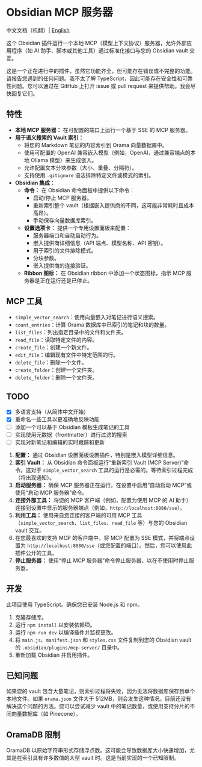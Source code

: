 # Obsidian MCP 服务器

中文文档（机翻）| [English](README.md)

这个 Obsidian 插件运行一个本地 MCP（模型上下文协议）服务器，允许外部应用程序（如 AI 助手、脚本或其他工具）通过标准化接口与您的 Obsidian vault 交互。

这是一个正在进行中的插件，虽然它功能齐全，但可能存在错误或不完整的功能。请报告您遇到的任何问题。我不太了解 TypeScript，因此可能存在安全性和可靠性问题。您可以通过在 GitHub 上打开 issue 或 pull request 来提供帮助。我会尽快回复它们。

## 特性

- **本地 MCP 服务器：** 在可配置的端口上运行一个基于 SSE 的 MCP 服务器。
- **用于语义搜索的 Vault 索引：**
  - 将您的 Markdown 笔记的内容索引到 Orama 向量数据库中。
  - 使用可配置的 OpenAI 兼容嵌入模型（例如，OpenAI，通过兼容端点的本地 Ollama 模型）来生成嵌入。
  - 允许配置文本分块参数（大小、重叠、分隔符）。
  - 支持使用 `.gitignore` 语法排除特定文件或模式的索引。
- **Obsidian 集成：**
  - **命令：** 在 Obsidian 命令面板中提供以下命令：
    - 启动/停止 MCP 服务器。
    - 重新索引整个 vault（根据嵌入提供商的不同，这可能非常耗时且成本高昂）。
    - 手动保存向量数据库索引。
  - **设置选项卡：** 提供一个专用设置面板来配置：
    - 服务器端口和自动启动行为。
    - 嵌入提供商详细信息（API 端点、模型名称、API 密钥）。
    - 用于索引的文件排除模式。
    - 分块参数。
    - 嵌入提供商的连接验证。
  - **Ribbon 图标：** 在 Obsidian ribbon 中添加一个状态图标，指示 MCP 服务器是正在运行还是已停止。

## MCP 工具

- `simple_vector_search`：使用向量嵌入对笔记进行语义搜索。
- `count_entries`：计算 Orama 数据库中已索引的笔记和块的数量。
- `list_files`：列出指定目录中的文件和文件夹。
- `read_file`：读取特定文件的内容。
- `create_file`：创建一个新文件。
- `edit_file`：编辑现有文件中特定范围的行。
- `delete_file`：删除一个文件。
- `create_folder`：创建一个文件夹。
- `delete_folder`：删除一个文件夹。

## TODO

- [x] 多语言支持（从简体中文开始）
- [x] 重命名一些工具以更准确地反映功能
- [ ] 添加一个可以基于 Obsidian 模板生成笔记的工具
- [ ] 实现使用元数据（frontmatter）进行过滤的搜索
- [ ] 实现对新笔记和编辑的实时跟踪和更新

1. **配置：** 通过 Obsidian 设置面板设置插件，特别是嵌入模型详细信息。
2. **索引 Vault：** 从 Obsidian 命令面板运行“重新索引 Vault (MCP Server)”命令。这对于 `simple_vector_search` 工具的运行是必需的。等待索引过程完成（将出现通知）。
3. **启动服务器：** 确保 MCP 服务器正在运行。在设置中启用“自动启动 MCP”或使用“启动 MCP 服务器”命令。
4. **连接外部工具：** 将您的 MCP 客户端（例如，配置为使用 MCP 的 AI 助手）连接到设置中显示的服务器端点（例如，`http://localhost:8080/sse`）。
5. **利用工具：** 使用来自您连接的客户端的可用 MCP 工具（`simple_vector_search`、`list_files`、`read_file` 等）与您的 Obsidian vault 交互。
6. 在您最喜欢的支持 MCP 的客户端中，将 MCP 配置为 SSE 模式，并将端点设置为 `http://localhost:8080/sse`（或您配置的端口）。然后，您可以使用此插件公开的工具。
7. **停止服务器：** 使用“停止 MCP 服务器”命令停止服务器，以在不使用时停止服务器。

## 开发

此项目使用 TypeScript。确保您已安装 Node.js 和 npm。

1. 克隆存储库。
2. 运行 `npm install` 以安装依赖项。
3. 运行 `npm run dev` 以编译插件并监视更改。
4. 将 `main.js`、`manifest.json` 和 `styles.css` 文件复制到您的 Obsidian vault 的 `.obsidian/plugins/mcp-server/` 目录中。
5. 重新加载 Obsidian 并启用插件。

## 已知问题

如果您的 vault 包含大量笔记，则索引过程将失败，因为无法将数据库保存到单个本地文件。如果 `orama.json` 文件大于 512MB，则会发生这种情况。目前还没有解决这个问题的方法。您可以尝试减少 vault 中的笔记数量，或使用支持分片的不同向量数据库（如 Pinecone）。

## OramaDB 限制

OramaDB 以原始字符串形式存储浮点数。这可能会导致数据库大小快速增加，尤其是在索引具有许多数值的大型 vault 时。这是当前实现的一个已知限制。
